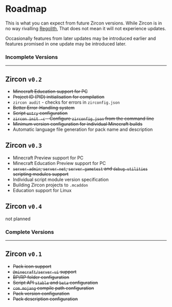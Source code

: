# Roadmap
This is what you can expect from future Zircon versions. While Zircon is in no way rivalling [Regolith](https://github.com/Bedrock-OSS/Regolith), That does not mean it will not experience updates.

Occasionally features from later updates may be introduced earlier and features promised in one update may be introduced later.

### Incomplete Versions
---

## Zircon `v0.2`
- ~~Minecraft Education support for PC~~
- ~~Project ID (PID) initialisation for compilation~~
- `zircon audit` - checks for errors in `zirconfig.json`
- ~~Better Error-Handling system~~
- ~~Script `entry` configuration~~
- ~~`zircon init -c` - Configure `zirconfig.json` from the command line~~
- ~~Minimum version configuration for individual Minecraft builds~~
- Automatic language file generation for pack name and description

## Zircon `v0.3`
- Minecraft Preview support for PC
- Minecraft Education Preview support for PC
- ~~`server-admin`, `server-net`, `server-gametest` and `debug-utilities` scripting modules support~~
- Individual script module version specification
- Building Zircon projects to `.mcaddon`
- Education support for Linux

## Zircon `v0.4`
not planned

### Complete Versions
---

## Zircon `v0.1`
- ~~Pack icon support~~
- ~~`@minecraft/server-ui` support~~
- ~~BP/RP folder configuration~~
- ~~Script API `stable` and `beta` configuration~~
- ~~`com.mojang` compile path configuration~~
- ~~Pack version configuration~~
- ~~Pack description configuration~~